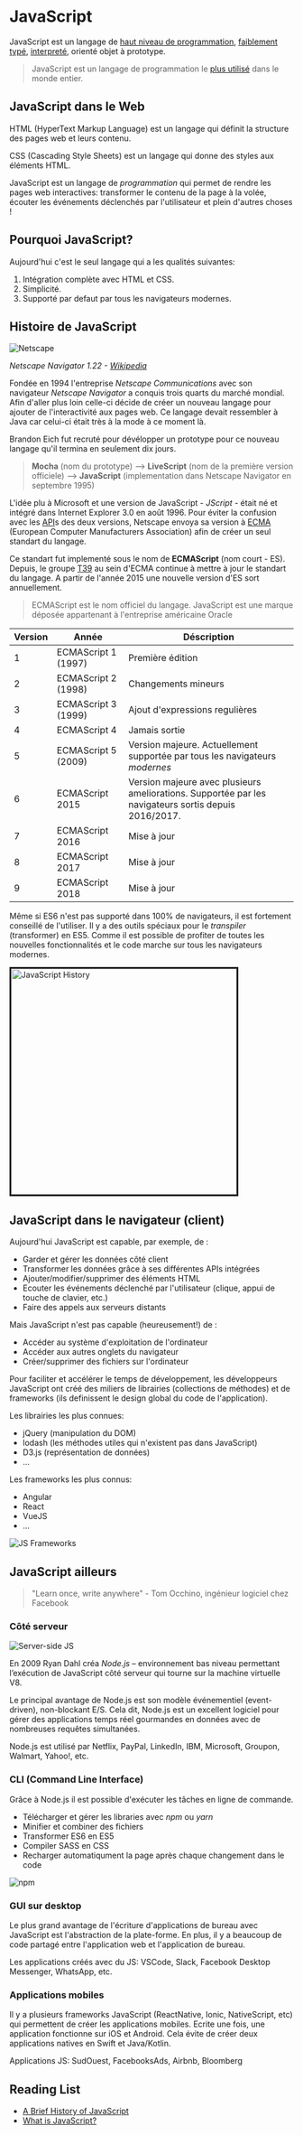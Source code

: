 # JavaScript

JavaScript est un langage de [haut niveau de programmation](https://fr.wikipedia.org/wiki/Langage_de_haut_niveau), [faiblement typé](https://fr.wikipedia.org/wiki/Typage_fort), [interpreté](https://fr.wikipedia.org/wiki/Interpr%C3%A8te_(informatique)), orienté objet à prototype.

> JavaScript est un langage de programmation le [plus utilisé](https://insights.stackoverflow.com/survey/2017#technology) dans le monde entier.

## JavaScript dans le Web

HTML (HyperText Markup Language) est un langage qui définit la structure des pages web et leurs contenu.

CSS (Cascading Style Sheets) est un langage qui donne des styles aux éléments HTML.

JavaScript est un langage de *programmation* qui permet de rendre les pages web interactives: transformer le contenu de la page à la volée, écouter les événements déclenchés par l'utilisateur et plein d'autres choses !

## Pourquoi JavaScript?

Aujourd'hui c'est le seul langage qui a les qualités suivantes:
1. Intégration complète avec HTML et CSS.
2. Simplicité.
3. Supporté par defaut par tous les navigateurs modernes.

## Histoire de JavaScript

![Netscape](https://upload.wikimedia.org/wikipedia/en/thumb/c/c9/Navigator_1-22.png/300px-Navigator_1-22.png)

*Netscape Navigator 1.22 - [Wikipedia](https://en.wikipedia.org/wiki/Netscape_Navigator)*


Fondée en 1994 l'entreprise *Netscape Communications* avec son navigateur *Netscape Navigator* a conquis trois quarts du marché mondial. Afin d'aller plus loin celle-ci décide de créer un nouveau langage pour ajouter de l'interactivité aux pages web. Ce langage devait ressembler à Java car celui-ci était très à la mode à ce moment là.

Brandon Eich fut recruté pour dévélopper un prototype pour ce nouveau langage qu'il termina en seulement dix jours.

> **Mocha** (nom du prototype) -->
> **LiveScript** (nom de la première version officiele) -->
> **JavaScript** (implementation dans Netscape Navigator en septembre 1995)

L'idée plu à Microsoft et une version de JavaScript - *JScript* - était né et intégré dans Internet Explorer 3.0 en août 1996. Pour éviter la confusion avec les [API](https://developer.mozilla.org/fr/docs/Glossaire/API)s des deux versions, Netscape envoya sa version à [ECMA](https://fr.wikipedia.org/wiki/Ecma_International) (European Computer Manufacturers Association) afin de créer un seul standart du langage.

Ce standart fut implementé sous le nom de **ECMAScript** (nom court - ES). Depuis, le groupe [T39](https://tc39.github.io/ecma262/) au sein d'ECMA continue à mettre à jour le standart du langage. A partir de l'année 2015 une nouvelle version d'ES sort annuellement.

> ECMAScript est le nom officiel du langage. JavaScript est une marque déposée appartenant à l'entreprise américaine Oracle

Version | Année | Déscription
--- | --- | ---
1	| ECMAScript 1 (1997) |	Première édition
2	| ECMAScript 2 (1998) | Changements mineurs
3 | ECMAScript 3 (1999) | Ajout d'expressions regulières
4 | ECMAScript 4 | Jamais sortie
5 | ECMAScript 5 (2009) | Version majeure. Actuellement supportée par tous les navigateurs *modernes*
6 | ECMAScript 2015 | Version majeure avec plusieurs ameliorations. Supportée par les navigateurs sortis depuis 2016/2017.  
7 | ECMAScript 2016 | Mise à jour
8 | ECMAScript 2017 | Mise à jour
9 | ECMAScript 2018 | Mise à jour

Même si ES6 n'est pas supporté dans 100% de navigateurs, il est fortement conseillé de l'utiliser. Il y a des outils spéciaux pour le *transpiler* (transformer) en ES5. Comme il est possible de profiter de toutes les nouvelles fonctionnalités et le code marche sur tous les navigateurs modernes.

<a href="http://www.youtube.com/watch?feature=player_embedded&v=EUAmiIsp2YU" target="_blank"><img src="http://img.youtube.com/vi/EUAmiIsp2YU/0.jpg" alt="JavaScript History" width="400" height="auto" border="3" /></a>

## JavaScript dans le navigateur (client)

Aujourd'hui JavaScript est capable, par exemple, de :
+ Garder et gérer les données côté client
+ Transformer les données grâce à ses différentes APIs intégrées
+ Ajouter/modifier/supprimer des éléments HTML
+ Ecouter les événements déclenché par l'utilisateur (clique, appui de touche de clavier, etc.)
+ Faire des appels aux serveurs distants

Mais JavaScript n'est pas capable (heureusement!) de :
+ Accéder au système d'exploitation de l'ordinateur
+ Accéder aux autres onglets du navigateur
+ Créer/supprimer des fichiers sur l'ordinateur

Pour faciliter et accélérer le temps de développement, les développeurs JavaScript ont créé des miliers de librairies (collections de méthodes) et de frameworks (ils definissent le design global du code de l'application).

Les librairies les plus connues:
+ jQuery (manipulation du DOM)
+ lodash (les méthodes utiles qui n'existent pas dans JavaScript)
+ D3.js (représentation de données)
+ ...

Les frameworks les plus connus:
+ Angular
+ React
+ VueJS
+ ...

![JS Frameworks](http://www.commitstrip.com/wp-content/uploads/2015/09/Strip-Prendre-le-train-en-marche-650-final1.jpg)


## JavaScript ailleurs

> "Learn once, write anywhere" -
> Tom Occhino, ingénieur logiciel chez Facebook

### Côté serveur

![Server-side JS](http://www.commitstrip.com/wp-content/uploads/2016/05/Strip-Le-fullstack-JS-2-650-final.jpg)

En 2009 Ryan Dahl créa *Node.js* – environnement bas niveau permettant l’exécution de JavaScript côté serveur qui tourne sur la machine virtuelle V8.

Le principal avantage de Node.js est son modèle événementiel (event-driven), non-blockant E/S.
Cela dit, Node.js est un excellent logiciel pour gérer des applications temps réel gourmandes en données avec de nombreuses requêtes simultanées.

Node.js est utilisé par Netflix, PayPal, LinkedIn, IBM, Microsoft, Groupon, Walmart, Yahoo!, etc.


### CLI (Command Line Interface)

Grâce à Node.js il est possible d'exécuter les tâches en ligne de commande.

+ Télécharger et gérer les libraries avec *npm* ou *yarn*
+ Minifier et combiner des fichiers
+ Transformer ES6 en ES5
+ Compiler SASS en CSS
+ Recharger automatiqument la page après chaque changement dans le code

![npm](https://www.commitstrip.com/wp-content/uploads/2017/12/Strip-Installation-NPM-650-finalv2.jpg)

### GUI sur desktop

Le plus grand avantage de l'écriture d'applications de bureau avec JavaScript est l'abstraction de la plate-forme.
En plus, il y a beaucoup de code partagé entre l'application web et l'application de bureau.

Les applications créés avec du JS: VSCode, Slack, Facebook Desktop Messenger, WhatsApp, etc.

### Applications mobiles

Il y a plusieurs frameworks JavaScript (ReactNative, Ionic, NativeScript, etc) qui permettent de créer les applications mobiles. Ecrite une fois, une application fonctionne sur iOS et Android. Cela évite de créer deux applications natives en Swift et Java/Kotlin.

Applications JS: SudOuest, FacebooksAds, Airbnb, Bloomberg


## Reading List

+ [A Brief History of JavaScript](https://auth0.com/blog/a-brief-history-of-javascript/)
+ [What is JavaScript?](https://developer.mozilla.org/en-US/docs/Learn/JavaScript/First_steps/What_is_JavaScript)